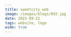 ```yaml
---
title: sweetcity web
image: /images/blogs/092.jpg
date: 2021-09-22
tags: website, logo
wide: true
---
```

